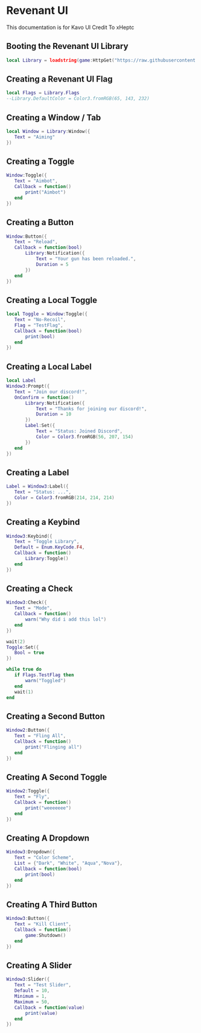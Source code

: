 # Revenant UI
This documentation is for Kavo UI Credit To xHeptc

## Booting the Revenant UI Library
```lua
local Library = loadstring(game:HttpGet("https://raw.githubusercontent.com/bloodball/-back-ups-for-libs/main/Revenant", true))()
```




## Creating a Revenant UI Flag
```lua
local Flags = Library.Flags
--Library.DefaultColor = Color3.fromRGB(65, 143, 232)
```

## Creating a Window / Tab
```lua
local Window = Library:Window({
   Text = "Aiming"
})
```

## Creating a Toggle
```lua
Window:Toggle({
   Text = "Aimbot",
   Callback = function()
       print("Aimbot")
   end
})
```

## Creating a Button
```lua
Window:Button({
   Text = "Reload",
   Callback = function(bool)
       Library:Notification({
           Text = "Your gun has been reloaded.",
           Duration = 5
       })
   end
})
```

## Creating a Local Toggle
```lua
local Toggle = Window:Toggle({
   Text = "No-Recoil",
   Flag = "TestFlag",
   Callback = function(bool)
       print(bool)
   end
})
```

## Creating a Local Label
```lua
local Label
Window3:Prompt({
   Text = "Join our discord!",
   OnConfirm = function()
       Library:Notification({
           Text = "Thanks for joining our discord!",
           Duration = 10
       })
       Label:Set({
           Text = "Status: Joined Discord",
           Color = Color3.fromRGB(56, 207, 154)
       })
   end
})
```

## Creating a Label
```lua
Label = Window3:Label({
   Text = "Status: ...",
   Color = Color3.fromRGB(214, 214, 214)
})
```

## Creating a Keybind
```lua
Window3:Keybind({
   Text = "Toggle Library",
   Default = Enum.KeyCode.F4,
   Callback = function()
       Library:Toggle()
   end
})
```

## Creating a Check
```lua
Window3:Check({
   Text = "Mode",
   Callback = function()
       warn("Why did i add this lol")
   end
})

wait(2)
Toggle:Set({
   Bool = true
})

while true do
   if Flags.TestFlag then
       warn("Toggled")
   end
   wait(1)
end
```

## Creating a Second Button
```lua
Window2:Button({
   Text = "Fling All",
   Callback = function()
       print("Flinging all")
   end
})
```

## Creating A Second Toggle
```lua
Window2:Toggle({
   Text = "Fly",
   Callback = function()
       print("weeeeeee")
   end
})
```

## Creating A Dropdown
```lua
Window3:Dropdown({
   Text = "Color Scheme",
   List = {"Dark", "White", "Aqua","Nova"},
   Callback = function(bool)
       print(bool)
   end
})
```

## Creating A Third Button
```lua
Window3:Button({
   Text = "Kill Client",
   Callback = function()
       game:Shutdown()
   end
})
```

## Creating A Slider
```lua
Window3:Slider({
   Text = "Test Slider",
   Default = 10,
   Minimum = 1,
   Maximum = 50,
   Callback = function(value)
       print(value)
   end
})
```
